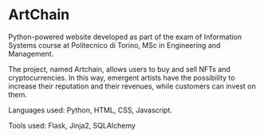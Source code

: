 # ArtChain
Python-powered website developed as part of the exam of Information Systems course at Politecnico di Torino, MSc in Engineering and Management.

The project, named Artchain, allows users to buy and sell NFTs and cryptocurrencies. In this way, emergent artists have the possibility to increase their reputation and their revenues, while customers can invest on them.

Languages used: Python, HTML, CSS, Javascript.

Tools used: Flask, Jinja2, SQLAlchemy

